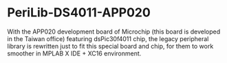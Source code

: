 # PeriLib-DS4011-APP020
With the APP020 development board of Microchip (this board is developed in the Taiwan office) featuring dsPic30f4011 chip, the legacy peripheral library is rewritten just to fit this special board and chip, for them to work smoother in MPLAB X IDE + XC16 environment.
